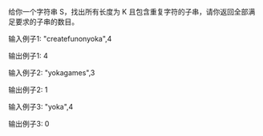 给你一个字符串 S，找出所有长度为 K 且包含重复字符的子串，请你返回全部满足要求的子串的数目。

输入例子1:
"createfunonyoka",4

输出例子1:
4

输入例子2:
"yokagames",3

输出例子2:
1

输入例子3:
"yoka",4

输出例子3:
0